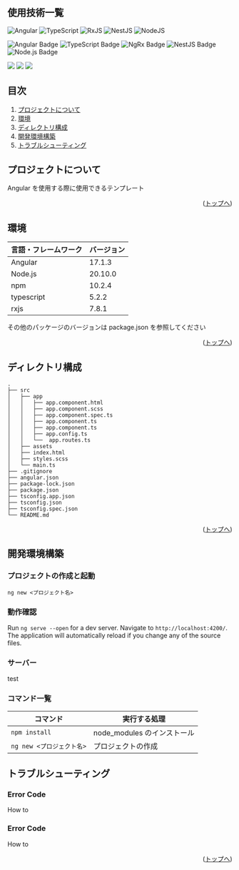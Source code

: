 <div id="top"></div>

## 使用技術一覧

![Angular](https://img.shields.io/badge/angular-%23DD0031.svg?style=for-the-badge&logo=angular&logoColor=white)
![TypeScript](https://img.shields.io/badge/typescript-%23007ACC.svg?style=for-the-badge&logo=typescript&logoColor=white)
![RxJS](https://img.shields.io/badge/rxjs-%23B7178C.svg?style=for-the-badge&logo=reactivex&logoColor=white)
![NestJS](https://img.shields.io/badge/nestjs-%23E0234E.svg?style=for-the-badge&logo=nestjs&logoColor=white)
![NodeJS](https://img.shields.io/badge/node.js-6DA55F?style=for-the-badge&logo=node.js&logoColor=white)

![Angular Badge](https://img.shields.io/badge/Angular-f5084c?logo=angular&logoColor=fff&style=flat)
![TypeScript Badge](https://img.shields.io/badge/TypeScript-3178C6?logo=typescript&logoColor=fff&style=flat)
![NgRx Badge](https://img.shields.io/badge/NgRx-BA2BD2?logo=ngrx&logoColor=fff&style=flat)
![NestJS Badge](https://img.shields.io/badge/NestJS-E0234E?logo=nestjs&logoColor=fff&style=flat)
![Node.js Badge](https://img.shields.io/badge/Node.js-393?logo=nodedotjs&logoColor=fff&style=flat)

<p style="display: inline">
  <img src="https://img.shields.io/badge/-Angular-DD0031.svg?logo=angular&style=plastic">
  <img src="https://img.shields.io/badge/-Typescript-007ACC.svg?logo=typescript&style=plastic">
  <img src="https://img.shields.io/badge/-Node.js-339933.svg?logo=node.js&style=plastic">
</p>

## 目次

1. [プロジェクトについて](#プロジェクトについて)
1. [環境](#環境)
1. [ディレクトリ構成](#ディレクトリ構成)
1. [開発環境構築](#開発環境構築)
1. [トラブルシューティング](#トラブルシューティング)

## プロジェクトについて

Angular を使用する際に使用できるテンプレート

<p align="right">(<a href="#top">トップへ</a>)</p>

## 環境

| 言語・フレームワーク | バージョン |
| -------------------- | ---------- |
| Angular              | 17.1.3     |
| Node.js              | 20.10.0    |
| npm                  | 10.2.4     |
| typescript           | 5.2.2      |
| rxjs                 | 7.8.1      |

その他のパッケージのバージョンは package.json を参照してください

<p align="right">(<a href="#top">トップへ</a>)</p>

## ディレクトリ構成

```
.
├── src
│   ├── app
│   │   ├── app.component.html
│   │   ├── app.component.scss
│   │   ├── app.component.spec.ts
│   │   ├── app.component.ts
│   │   ├── app.component.ts
│   │   ├── app.config.ts
│   │   └──  app.routes.ts
│   ├── assets
│   ├── index.html
│   ├── styles.scss
│   └── main.ts
├── .gitignore
├── angular.json
├── package-lock.json
├── package.json
├── tsconfig.app.json
├── tsconfig.json
├── tsconfig.spec.json
└── README.md
```

<p align="right">(<a href="#top">トップへ</a>)</p>

## 開発環境構築

### プロジェクトの作成と起動

`ng new <プロジェクト名>`

### 動作確認

Run `ng serve --open` for a dev server. Navigate to `http://localhost:4200/`. The application will automatically reload if you change any of the source files.

### サーバー

test

### コマンド一覧

| コマンド                  | 実行する処理                |
| ------------------------- | --------------------------- |
| `npm install`             | node_modules のインストール |
| `ng new <プロジェクト名>` | プロジェクトの作成          |

## トラブルシューティング

### Error Code

How to

### Error Code

How to

<p align="right">(<a href="#top">トップへ</a>)</p>
